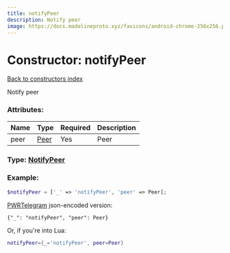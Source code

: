 ```yaml
---
title: notifyPeer
description: Notify peer
image: https://docs.madelineproto.xyz/favicons/android-chrome-256x256.png
---
```

# Constructor: notifyPeer  
[Back to constructors index](index.md)



Notify peer

### Attributes:

| Name     |    Type       | Required | Description |
|----------|---------------|----------|-------------|
|peer|[Peer](../types/Peer.md) | Yes|Peer|



### Type: [NotifyPeer](../types/NotifyPeer.md)


### Example:

```php
$notifyPeer = ['_' => 'notifyPeer', 'peer' => Peer];
```  

[PWRTelegram](https://pwrtelegram.xyz) json-encoded version:

```
{"_": "notifyPeer", "peer": Peer}
```


Or, if you're into Lua:

```lua
notifyPeer={_='notifyPeer', peer=Peer}

```


